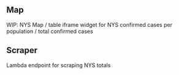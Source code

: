 
## Map

WIP: NYS Map / table iframe widget for NYS confirmed cases per population / total confirmed cases

## Scraper

Lambda endpoint for scraping NYS totals